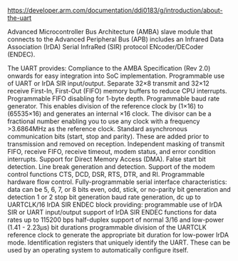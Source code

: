https://developer.arm.com/documentation/ddi0183/g/introduction/about-the-uart

Advanced Microcontroller Bus Architecture (AMBA) slave module that connects to the Advanced Peripheral Bus (APB)
includes an Infrared Data Association (IrDA) Serial InfraRed (SIR) protocol ENcoder/DECoder (ENDEC).

The UART provides:
    Compliance to the AMBA Specification (Rev 2.0) onwards for easy integration into SoC implementation.
    Programmable use of UART or IrDA SIR input/output.
    Separate 32×8 transmit and 32×12 receive First-In, First-Out (FIFO) memory buffers to reduce CPU interrupts.
    Programmable FIFO disabling for 1-byte depth.
    Programmable baud rate generator. This enables division of the reference clock by (1×16) to (65535×16) and generates an internal ×16 clock. The divisor can be a fractional number enabling you to use any clock with a frequency >3.6864MHz as the reference clock.
    Standard asynchronous communication bits (start, stop and parity). These are added prior to transmission and removed on reception.
    Independent masking of transmit FIFO, receive FIFO, receive timeout, modem status, and error condition interrupts.
    Support for Direct Memory Access (DMA).
    False start bit detection.
    Line break generation and detection.
    Support of the modem control functions CTS, DCD, DSR, RTS, DTR, and RI.
    Programmable hardware flow control.
    Fully-programmable serial interface characteristics:
        data can be 5, 6, 7, or 8 bits
        even, odd, stick, or no-parity bit generation and detection
        1 or 2 stop bit generation
        baud rate generation, dc up to UARTCLK/16
    IrDA SIR ENDEC block providing:
        programmable use of IrDA SIR or UART input/output
        support of IrDA SIR ENDEC functions for data rates up to 115200 bps half-duplex
        support of normal 3/16 and low-power (1.41 - 2.23µs) bit durations
        programmable division of the UARTCLK reference clock to generate the appropriate bit duration for low-power IrDA mode.
    Identification registers that uniquely identify the UART. These can be used by an operating system to automatically configure itself.
